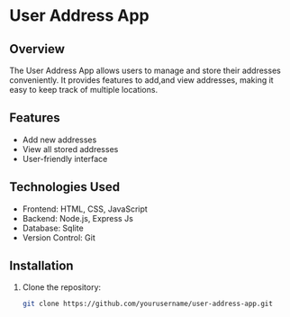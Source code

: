 # User Address App

## Overview

The User Address App allows users to manage and store their addresses conveniently. It provides features to add,and view addresses, making it easy to keep track of multiple locations.

## Features

- Add new addresses
- View all stored addresses
- User-friendly interface

## Technologies Used

- Frontend: HTML, CSS, JavaScript 
- Backend: Node.js, Express Js
- Database: Sqlite
- Version Control: Git

## Installation

1. Clone the repository:

   ```bash
   git clone https://github.com/yourusername/user-address-app.git
